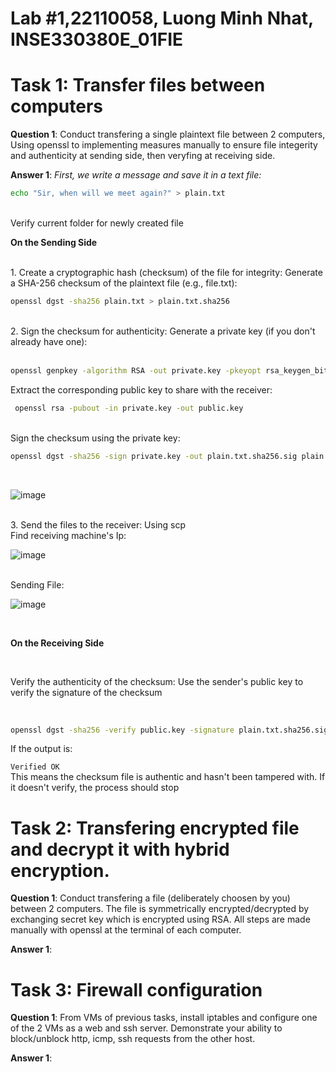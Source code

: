 # Lab #1,22110058, Luong Minh Nhat, INSE330380E_01FIE

# Task 1: Transfer files between computers

**Question 1**:
Conduct transfering a single plaintext file between 2 computers,
Using openssl to implementing measures manually to ensure file integerity and authenticity at sending side,
then veryfing at receiving side.

**Answer 1**:
_First, we write a message and save it in a text file:_<br>

```sh
echo "Sir, when will we meet again?" > plain.txt
```

<br>
Verify current folder for newly created file
<br>

**On the Sending Side**

<br>
1. Create a cryptographic hash (checksum) of the file for integrity: Generate a SHA-256 checksum of the plaintext file (e.g., file.txt): <br>

```sh
openssl dgst -sha256 plain.txt > plain.txt.sha256
```

<br>
2. Sign the checksum for authenticity: Generate a private key (if you don't already have one):<br>

<br>

```sh
openssl genpkey -algorithm RSA -out private.key -pkeyopt rsa_keygen_bits:2048
```

Extract the corresponding public key to share with the receiver: <br>

```sh
 openssl rsa -pubout -in private.key -out public.key
```

<br>
Sign the checksum using the private key:
<br>

```sh
openssl dgst -sha256 -sign private.key -out plain.txt.sha256.sig plain.txt.sha256
```

<br>

![image](https://github.com/user-attachments/assets/da176379-3e7e-4f98-8589-01d01021c7e1)

<br>
3. Send the files to the receiver: Using scp
<br>
Find receiving machine's Ip:

![image](https://github.com/user-attachments/assets/511095a2-45a9-42ea-ae13-6eb9cc28f302)

<br>
Sending File:

![image](https://github.com/user-attachments/assets/a4580212-1a96-4406-940c-7b5ce06a4bd5)


<br>

**On the Receiving Side** 

<br>

Verify the authenticity of the checksum: Use the sender's public key to verify the signature of the checksum

<br>

```sh
openssl dgst -sha256 -verify public.key -signature plain.txt.sha256.sig plain.txt.sha256
```
If the output is:
<br>

```Verified OK```
<br>
This means the checksum file is authentic and hasn't been tampered with. If it doesn't verify, the process should stop

# Task 2: Transfering encrypted file and decrypt it with hybrid encryption.

**Question 1**:
Conduct transfering a file (deliberately choosen by you) between 2 computers.
The file is symmetrically encrypted/decrypted by exchanging secret key which is encrypted using RSA.
All steps are made manually with openssl at the terminal of each computer.

**Answer 1**:

# Task 3: Firewall configuration

**Question 1**:
From VMs of previous tasks, install iptables and configure one of the 2 VMs as a web and ssh server. Demonstrate your ability to block/unblock http, icmp, ssh requests from the other host.

**Answer 1**:

```

```
